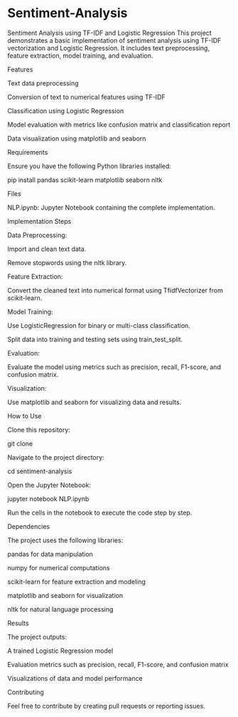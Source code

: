 # Sentiment-Analysis
Sentiment Analysis using TF-IDF and Logistic Regression
This project demonstrates a basic implementation of sentiment analysis using TF-IDF vectorization and Logistic Regression. It includes text preprocessing, feature extraction, model training, and evaluation.

Features

Text data preprocessing

Conversion of text to numerical features using TF-IDF

Classification using Logistic Regression

Model evaluation with metrics like confusion matrix and classification report

Data visualization using matplotlib and seaborn

Requirements

Ensure you have the following Python libraries installed:

pip install pandas scikit-learn matplotlib seaborn nltk

Files

NLP.ipynb: Jupyter Notebook containing the complete implementation.

Implementation Steps

Data Preprocessing:

Import and clean text data.

Remove stopwords using the nltk library.

Feature Extraction:

Convert the cleaned text into numerical format using TfidfVectorizer from scikit-learn.

Model Training:

Use LogisticRegression for binary or multi-class classification.

Split data into training and testing sets using train_test_split.

Evaluation:

Evaluate the model using metrics such as precision, recall, F1-score, and confusion matrix.

Visualization:

Use matplotlib and seaborn for visualizing data and results.

How to Use

Clone this repository:

git clone <repository-url>

Navigate to the project directory:

cd sentiment-analysis

Open the Jupyter Notebook:

jupyter notebook NLP.ipynb

Run the cells in the notebook to execute the code step by step.

Dependencies

The project uses the following libraries:

pandas for data manipulation

numpy for numerical computations

scikit-learn for feature extraction and modeling

matplotlib and seaborn for visualization

nltk for natural language processing

Results

The project outputs:

A trained Logistic Regression model

Evaluation metrics such as precision, recall, F1-score, and confusion matrix

Visualizations of data and model performance

Contributing

Feel free to contribute by creating pull requests or reporting issues.
